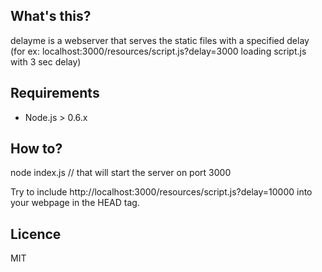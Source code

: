 ## What's this?

delayme is a webserver that serves the static files with a specified delay
(for ex: localhost:3000/resources/script.js?delay=3000 loading script.js with 3 sec delay)

## Requirements

- Node.js > 0.6.x

## How to?

node index.js
// that will start the server on port 3000

Try to include http://localhost:3000/resources/script.js?delay=10000 into your
webpage in the HEAD tag.

## Licence

MIT
